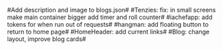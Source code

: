 #Add description and image to blogs.json#
#Tenzies: 
fix: in small screens make main container bigger
add timer and roll counter#
#iachefapp: add tokens for when run out of requests#
#hangman: add floating button to return to home page#
#HomeHeader: add current links#
#Blog: change layout,
    improve blog cards#


<!-- <div class='codeSection'><pre>

</pre></div>

&#x09; -->

